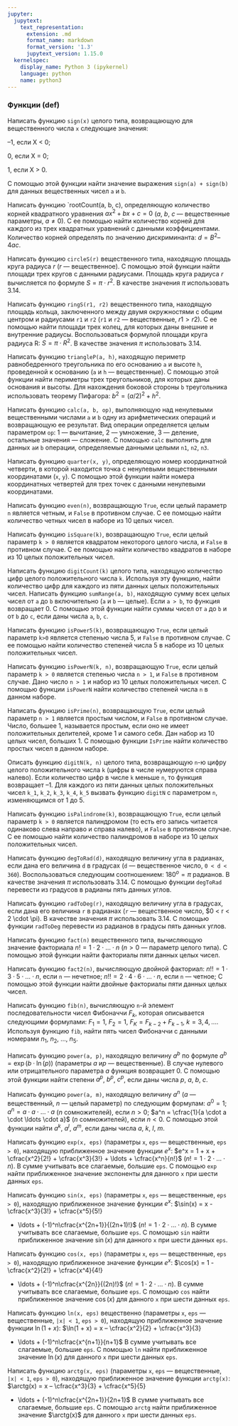 ```yaml
---
jupyter:
  jupytext:
    text_representation:
      extension: .md
      format_name: markdown
      format_version: '1.3'
      jupytext_version: 1.15.0
  kernelspec:
    display_name: Python 3 (ipykernel)
    language: python
    name: python3
---
```


### Функции (def)


Написать функцию `sign(x)` целого типа, возвращающую для вещественного числа `x`
следующие значения:

–1, если X < 0;

0, если X = 0;

1, если X > 0.

С помощью этой функции найти значение выражения `sign(a) + sign(b)` для
данных вещественных чисел `a` и `b`.


Написать функцию `rootCount(a, b, c), определяющую количество корней квадратного
уравнения $a x^2 + bx + c = 0$ ($a$, $b$, $c$ — вещественные параметры, $a \neq 0$).
С ее помощью найти количество корней для каждого из трех квадратных уравнений
с данными коэффициентами.
Количество корней определять по значению дискриминанта:
$d = B^2 – 4ac$.


Написать функцию `circleS(r)` вещественного типа, находящую площадь круга
радиуса $r$ ($r$ — вещественное).
С помощью этой функции найти площади трех кругов с данными радиусами.
Площадь круга радиуса $r$ вычисляется по формуле $S = \pi \cdot r^2$.
В качестве значения $\pi$ использовать 3.14.


Написать функцию `ringS(r1, r2)` вещественного типа, находящую площадь кольца,
заключенного между двумя окружностями с общим центром и радиусами `r1` и `r2`
(`r1` и `r2` — вещественные, $r1 > r2$).
С ее помощью найти площади трех колец, для которых даны внешние и
внутренние радиусы.
Воспользоваться формулой площади круга радиуса R: $S = \pi \cdot R^2$.
В качестве значения $\pi$ использовать 3.14.


Написать функцию `triangleP(a, h)`, находящую периметр равнобедренного
треугольника по его основанию `a` и высоте `h`, проведенной к основанию
(`a` и `h` — вещественные).
С помощью этой функции найти периметры трех треугольников, для которых даны
основания и высоты.
Для нахождения боковой стороны `b` треугольника использовать теорему Пифагора:
$b^2 = (a/2)^2 + h^2$.


Написать функцию `calc(a, b, op)`, выполняющую над ненулевыми вещественными
числами `a` и `b` одну из арифметических операций и возвращающую ее результат.
Вид операции определяется целым параметром  `op`:
1 — вычитание, 2 — умножение, 3 — деление, остальные значения — сложение.
С помощью `calc` выполнить для данных `a`и `b` операции, определяемые данными
целыми `n1`, `n2`, `n3`.


Написать функцию `quarter(x, y)`, определяющую номер координатной четверти,
в которой находится точка с ненулевыми вещественными координатами (`x`, `y`).
С помощью этой функции найти номера координатных четвертей для трех точек
с данными ненулевыми координатами.


Написать функцию `even(n)`, возвращающую `True`, если целый параметр `n`
является четным, и `False` в противном случае.
С ее помощью найти количество четных чисел в наборе из 10 целых чисел.


Написать функцию `isSquare(k)`, возвращающую `True`, если целый параметр
`k > 0` является квадратом некоторого целого числа, и `False` в противном
случае.
С ее помощью найти количество квадратов в наборе из 10 целых положительных
чисел.


Написать функцию `digitCount(k)` целого типа, находящую количество
цифр целого положительного числа `k`.
Используя эту функцию, найти количество цифр для каждого из пяти данных целых
положительных чисел.
Написать функцию `sumRange(a, b)`, находящую сумму всех целых чисел от
`a` до `b` включительно (`a` и `b` — целые).
Если `a > b`, то функция возвращает 0.
С помощью этой функции найти суммы чисел от `a` до `b` и от `b` до `c`,
если даны числа `a`, `b`, `c`.


Написать функцию `isPower5(k)`, возвращающую `True`,
если целый параметр `k>0` является степенью числа 5, и `False`
в противном случае.
С ее помощью найти количество степеней числа 5 в наборе из
10 целых положительных чисел.


Написать функцию `isPowerN(k, n)`, возвращающую
`True`, если целый параметр `k > 0` является степенью числа `n > 1`, и `False`
в противном случае.
Дано число `n > 1` и набор из 10 целых положительных чисел.
С помощью функции `isPowerN` найти количество степеней числа `n`
в данном наборе.


Написать функцию `isPrime(n)`, возвращающую `True`,
если целый параметр `n > 1` является простым числом, и `False` в противном
случае.
Число, большее 1, называется простым, если оно не имеет положительных
делителей, кроме 1 и самого себя.
Дан набор из 10 целых чисел, больших 1.
С помощью функции `IsPrime` найти количество простых чисел в данном наборе.


Описать функцию `digitN(k, n)` целого типа, возвращающую `n`-ю цифру целого
положительного числа `k` (цифры в числе нумеруются справа налево).
Если количество цифр в числе `k` меньше `n`, то функция возвращает –1.
Для каждого из пяти данных целых положительных чисел `k_1`, `k_2`, `k_3`, `k_4`, `k_5`
вызвать функцию `digitN` с параметром `n`, изменяющимся от 1 до 5.


Написать функцию `isPalindrome(k)`, возвращающую `True`, если целый
параметр `k > 0` является палиндромом (то есть его запись читается одинаково
слева направо и справа налево), и `False` в противном случае.
С ее помощью найти количество палиндромов в наборе из 10 целых положительных
чисел.


Написать функцию `degToRad(d)`, находящую величину угла в радианах, если дана
его величина `d` в градусах (`d` — вещественное число, `0 < d < 360`).
Воспользоваться следующим соотношением: $180^o = \pi$  радианов.
В качестве значения $\pi$ использовать 3.14.
С помощью функции `degToRad` перевести из градусов в радианы пять данных углов.


Написать функцию `radToDeg(r)`, находящую величину угла в градусах, если дана
его величина `r` в радианах (`r` — вещественное число, $0 < r < 2 \cdot \pi).
В качестве значения $\pi$ использовать 3.14.
С помощью функции `radToDeg` перевести из радианов в градусы пять данных углов.


Написать функцию `fact(n)` вещественного типа, вычисляющую значение факториала
$n! = 1\cdot 2\cdot \ldots \cdot n$ ($n > 0$ — параметр целого типа).
С помощью этой  функции найти факториалы пяти данных целых чисел.


Написать функцию `fact2(n)`, вычисляющую двойной факториал:
$n!! = 1\cdot 3 \cdot 5 \cdot \ldots \cdot n$, если `n` — нечетное;
$n!! = 2\cdot 4 \cdot 6 \cdot \ldots \cdot n$, если `n` — четное;
С помощью этой функции найти двойные факториалы пяти данных целых чисел.


Написать функцию `fib(n)`, вычисляющую `n`-й элемент последовательности чисел
Фибоначчи $F_k$, которая описывается следующими формулами:
$F_1 = 1$,
$F_2 = 1$,
$F_K = F_{k-2} + F_{k-1}$,
$k = 3, 4, \ldots$.
Используя функцию `fib`, найти пять чисел Фибоначчи с данными номерами
$n_1$, $n_2$, ..., $n_5$.


Написать функцию `power(a, p)`, находящую величину $a^b$ по формуле
$a^b = \exp(b·\ln(p))$ (параметры $a$ и$p$ — вещественные).
В случае нулевого или отрицательного параметра $a$ функция возвращает 0.
С помощью этой функции найти степени $a^p$, $b^p$, $c^p$,
если даны числа $p$, $a$, $b$, $c$.


Написать функцию `power(a, m)`, находящую величину $a^n$ ($a$ — вещественный,
$n$ — целый параметр) по следующим формулам:
$a^0 = 1$;
$a^n = a \cdot a \cdot \ldots \cdot a$ ($n$ сомножителей), если $n>0$;
$a^n = \cfrac{1}{a \cdot a \cdot \ldots \cdot a}$ ($n$ сомножителей),
если $n<0$.
С помощью этой функции найти $a^k$, $a^l$, $a^m$,
если даны числа $a$, $k$, $l$, $m$.


Написать функцию `exp(x, eps)`
(параметры `x`, `eps` — вещественные, `eps > 0`),
находящую приближенное значение функции $e^x$:
$e^x = 1 + x + \cfrac{x^2}{2!} + \cfrac{x^3}{3!} + \ldots + \cfrac{x^n}{n!}$
($n! = 1\cdot 2\cdot \ldots \cdot n$).
В сумме учитывать все слагаемые, большие `eps`.
С помощью `exp` найти приближенное значение экспоненты для данного `x`
при шести данных `eps`.


Написать функцию `sin(x, eps)`
(параметры `x`, `eps` — вещественные, `eps > 0`),
находящую приближенное значение функции $e^x$:
$\sin(x) = x - \cfrac{x^3}{3!} + \cfrac{x^5}{5!}
- \ldots + (-1)^n\cfrac{x^{2n+1}}{(2n+1)!}$
($n! = 1\cdot 2\cdot \ldots \cdot n$).
В сумме учитывать все слагаемые, большие `eps`.
С помощью `sin` найти приближенное значение $\sin(x)$ для данного `x`
при шести данных `eps`.


Написать функцию `cos(x, eps)`
(параметры `x`, `eps` — вещественные, `eps > 0`),
находящую приближенное значение функции $e^x$:
$\cos(x) = 1 - \cfrac{x^2}{2!} + \cfrac{x^4}{4!}
- \ldots + (-1)^n\cfrac{x^{2n}}{(2n)!}$
($n! = 1\cdot 2\cdot \ldots \cdot n$).
В сумме учитывать все слагаемые, большие `eps`.
С помощью `cos` найти приближенное значение $\cos(x)$ для данного `x`
при шести данных `eps`.


Написать функцию `ln(x, eps)` вещественно
(параметры `x`, `eps` — вещественные, `|x| < 1`, `eps > 0`),
находящую приближенное значение функции $\ln(1 + x)$:
$\ln(1 + x) = x – \cfrac{x^2}{2} + \cfrac{x^3}{3}
- \ldots + (-1)^n\cfrac{x^{n+1}}{n+1}$
В сумме учитывать все слагаемые, большие `eps`.
С помощью `ln` найти приближенное значение $\ln(x)$ для данного `x`
при шести данных `eps`.


Написать функцию `arctg(x, eps)`
(параметры `x`, `eps` — вещественные, `|x| < 1`, `eps > 0`),
находящую приближенное значение функции `arctg(x)`:
$\arctg(x) = x – \cfrac{x^3}{3} + \cfrac{x^5}{5}
- \ldots + (-1)^n\cfrac{x^{2n+1}}{2n+1}$
В сумме учитывать все слагаемые, большие `eps`.
С помощью `arctg` найти приближенное значение $\arctg(x)$ для данного `x`
при шести данных `eps`.
